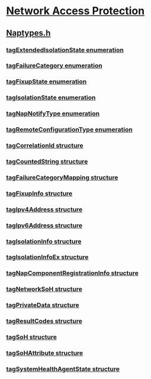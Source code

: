 # [Network Access Protection](../_nap/index.md)
## [Naptypes.h](index.md)
### [tagExtendedIsolationState enumeration](../naptypes/ne-naptypes-tagextendedisolationstate.md)
### [tagFailureCategory enumeration](../naptypes/ne-naptypes-tagfailurecategory.md)
### [tagFixupState enumeration](../naptypes/ne-naptypes-tagfixupstate.md)
### [tagIsolationState enumeration](../naptypes/ne-naptypes-tagisolationstate.md)
### [tagNapNotifyType enumeration](../naptypes/ne-naptypes-tagnapnotifytype.md)
### [tagRemoteConfigurationType enumeration](../naptypes/ne-naptypes-tagremoteconfigurationtype.md)
### [tagCorrelationId structure](../naptypes/ns-naptypes-tagcorrelationid.md)
### [tagCountedString structure](../naptypes/ns-naptypes-tagcountedstring.md)
### [tagFailureCategoryMapping structure](../naptypes/ns-naptypes-tagfailurecategorymapping.md)
### [tagFixupInfo structure](../naptypes/ns-naptypes-tagfixupinfo.md)
### [tagIpv4Address structure](../naptypes/ns-naptypes-tagipv4address.md)
### [tagIpv6Address structure](../naptypes/ns-naptypes-tagipv6address.md)
### [tagIsolationInfo structure](../naptypes/ns-naptypes-tagisolationinfo.md)
### [tagIsolationInfoEx structure](../naptypes/ns-naptypes-tagisolationinfoex.md)
### [tagNapComponentRegistrationInfo structure](../naptypes/ns-naptypes-tagnapcomponentregistrationinfo.md)
### [tagNetworkSoH structure](../naptypes/ns-naptypes-tagnetworksoh.md)
### [tagPrivateData structure](../naptypes/ns-naptypes-tagprivatedata.md)
### [tagResultCodes structure](../naptypes/ns-naptypes-tagresultcodes.md)
### [tagSoH structure](../naptypes/ns-naptypes-tagsoh.md)
### [tagSoHAttribute structure](../naptypes/ns-naptypes-tagsohattribute.md)
### [tagSystemHealthAgentState structure](../naptypes/ns-naptypes-tagsystemhealthagentstate.md)

